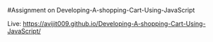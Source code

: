 #Assignment on Developing-A-shopping-Cart-Using-JavaScript


Live: https://avijit009.github.io/Developing-A-shopping-Cart-Using-JavaScript/
